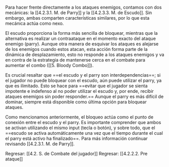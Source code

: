 
Para hacer frente directamente a los ataques enemigos, contamos con dos mecánicas: la [[4.2.3.1. M. de Parry]] y la [[4.2.3.3. M. de Escudo]]. Sin embargo, ambas comparten características similares, por lo que esta mecánica actúa como nexo.

El escudo proporciona la forma más sencilla de bloquear, mientras que la alternativa es realizar un contraataque en el momento exacto del ataque enemigo (parry). Aunque otra manera de esquivar los ataques es alejarse de los enemigos cuando estos atacan, esta acción forma parte de la dinámica de desplazamiento, esto no responde a los ataques enemigos y va en contra de la estrategia de mantenerse cerca en el combate para aumentar el combo ([[5. Bloody Combo]]).

Es crucial resaltar que ==el escudo y el parry son interdependencias==; si el jugador no puede bloquear con el escudo, aún puede utilizar el parry, ya que es ilimitado. Esto se hace para ==evitar que el jugador se sienta impotente e indefenso al no poder utilizar el escudo y, por ende, recibir ataques enemigos sin poder responder.== Aunque el parry es más difícil de dominar, siempre está disponible como última opción para bloquear ataques.

Como mencionamos anteriormente, el bloqueo actúa como el punto de conexión entre el escudo y el parry. Es importante comprender que ambos se activan utilizando el mismo input (tecla o botón), y sobre todo, que el ==escudo se activa automáticamente una vez que el tiempo durante el cual el parry está activo ha finalizado==. Para más información continuar revisando [[4.2.3.1. M. de Parry]].


Regresar: [[4.2. S. de Combate del jugador]]
Regresar: [[4.2.2.2. Pre ataque]]